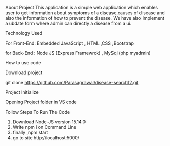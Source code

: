 About Project
This application is a simple web application  which enables user to get information 
about symptoms of a disease,causes of disease and also the information of how to prevent the disease.
We have also implement a ubdate form where admin can directly a disease from a ui.


Technology Used

For Front-End: Embedded JavaScript , HTML ,CSS ,Bootstrap

for Back-End : Node JS (Express Framewrok) , MySql (php myadmin)



How to use code

Download project

git clone https://github.com/Parasagrawal/disease-search12.git

Project Initialize

Opening Project folder in VS code

Follow Steps To Run The Code
1) Download Node-JS version 15.14.0
2) Write npm i on Command Line
3) finally ,npm start
4) go to site http://localhost:5000/
